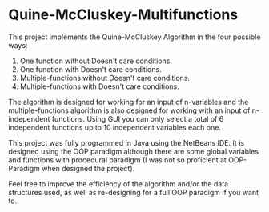 # Quine-McCluskey-Multifunctions

This project implements the Quine-McCluskey Algorithm in the four possible ways: 

1. One function without Doesn't care conditions.
2. One function with Doesn't care conditions.
3. Multiple-functions without Doesn't care conditions.
4. Multiple-functions with Doesn't care conditions.

The algorithm is designed for working for an input of n-variables and the multiple-functions algorithm is also designed for working with an input of n-independent functions.
Using GUI you can only select a total of 6 independent functions up to 10 independent variables each one.

This project was fully programmed in Java using the NetBeans IDE.
It is designed using the OOP paradigm although there are some global variables and functions with procedural paradigm (I was not so proficient at OOP-Paradigm when designed the project).

Feel free to improve the efficiency of the algorithm and/or the data structures used, as well as re-designing for a full OOP paradigm if you want to.


